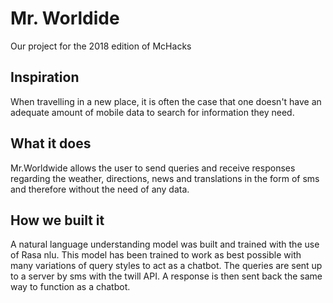 # Mr. Worldide

Our project for the 2018 edition of McHacks

## Inspiration

When travelling in a new place, it is often the case that one doesn't have an adequate amount of mobile data to search for information they need.

## What it does

Mr.Worldwide allows the user to send queries and receive responses regarding the weather, directions, news and translations in the form of sms and therefore without the need of any data.

## How we  built it

A natural language understanding model was built and trained with the use of Rasa nlu. This model has been trained to work as best possible with many variations of query styles to act as a chatbot. The queries are sent up to a server by sms with the twill API. A response is then sent back the same way to function as a chatbot.
